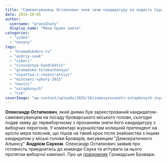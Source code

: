 ```yaml
---
title: "Самовисуванець Остапкович зняв свою кандидатуру на користь Саука – HromadskeBro.tv"
date: 2015-10-05
author: 
  username: "pravoZnaty"
  display_name: "Маєш право знати"
categories: 
  - "video"
  - "novyny"
tags: 
  - "hromadskebro-tv"
  - "andriy-sauk"
  - "vibori"
  - "visuvannya-kandidativ"
  - "gromadske-telebachennya"
  - "znyattya-z-reyestratsiyi"
  - "mistsevi-vybory-2015"
  - "novini"
  - "ostapkovych"
  - "tvk"
coverImage: "wp-content/uploads/2015/10/samovysuvanets-ostapkovych-znyav.jpg"
---
```


**Олександр Остапкович**, який днями був зареєстрований кандидатом-самовисуванцем на посаду броварського міського голови, сьогодні подав заяву до тервиборчкому з проханням зняти його кандидатуру з виборчих перегонів. У коментарі журналістам колишній претендент на крісло мера пояснив, що пішов на такий крок після знайомства з іншим кандидатом у міські голови Броварів, висуванцем "Демократичного Альянсу" **Андрієм Сауком**. Олександр Остапкович заявив про готовність приєднатись до команди Саука та агітувати за нього протягом виборчої кампанії. Про це [повідомляє](https://www.youtube.com/watch?v=nANBQKlPtLY) Громадське Бровари.
